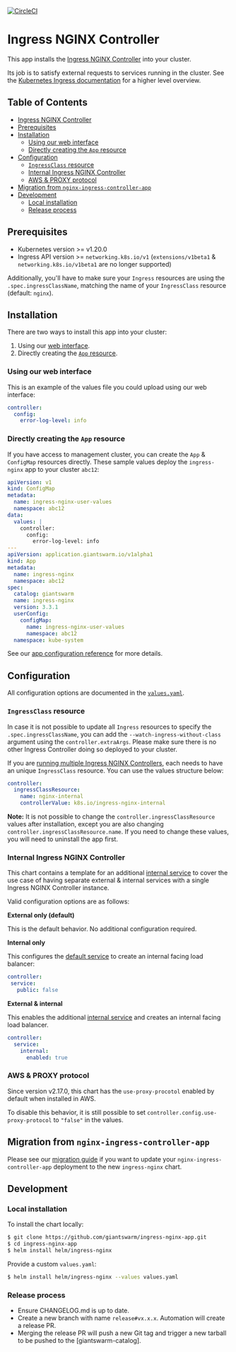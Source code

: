 [![CircleCI](https://dl.circleci.com/status-badge/img/gh/giantswarm/ingress-nginx-app/tree/main.svg?style=svg)](https://dl.circleci.com/status-badge/redirect/gh/giantswarm/ingress-nginx-app/tree/main)

# Ingress NGINX Controller

This app installs the [Ingress NGINX Controller](https://github.com/kubernetes/ingress-nginx) into your cluster.

Its job is to satisfy external requests to services running in the cluster. See the [Kubernetes Ingress documentation](https://kubernetes.io/docs/concepts/services-networking/ingress) for a higher level overview.

## Table of Contents

- [Ingress NGINX Controller](#ingress-nginx-controller)
- [Prerequisites](#prerequisites)
- [Installation](#installation)
  - [Using our web interface](#using-our-web-interface)
  - [Directly creating the `App` resource](#directly-creating-the-app-resource)
- [Configuration](#configuration)
  - [`IngressClass` resource](#ingressclass-resource)
  - [Internal Ingress NGINX Controller](#internal-ingress-nginx-controller)
  - [AWS & PROXY protocol](#aws--proxy-protocol)
- [Migration from `nginx-ingress-controller-app`](#migration-from-nginx-ingress-controller-app)
- [Development](#development)
  - [Local installation](#local-installation)
  - [Release process](#release-process)

## Prerequisites

- Kubernetes version >= v1.20.0
- Ingress API version >= `networking.k8s.io/v1` (`extensions/v1beta1` & `networking.k8s.io/v1beta1` are no longer supported)

Additionally, you'll have to make sure your `Ingress` resources are using the `.spec.ingressClassName`, matching the name of your `IngressClass` resource (default: `nginx`).

## Installation

There are two ways to install this app into your cluster:

1. Using our [web interface](https://docs.giantswarm.io/platform-overview/web-interface/app-platform#installing-an-app).
2. Directly creating the [`App` resource](https://docs.giantswarm.io/use-the-api/management-api/crd/apps.application.giantswarm.io).

### Using our web interface

This is an example of the values file you could upload using our web interface:

```yaml
controller:
  config:
    error-log-level: info
```

### Directly creating the `App` resource

If you have access to management cluster, you can create the `App` & `ConfigMap` resources directly. These sample values deploy the `ingress-nginx` app to your cluster `abc12`:

```yaml
apiVersion: v1
kind: ConfigMap
metadata:
  name: ingress-nginx-user-values
  namespace: abc12
data:
  values: |
    controller:
      config:
        error-log-level: info
---
apiVersion: application.giantswarm.io/v1alpha1
kind: App
metadata:
  name: ingress-nginx
  namespace: abc12
spec:
  catalog: giantswarm
  name: ingress-nginx
  version: 3.3.1
  userConfig:
    configMap:
      name: ingress-nginx-user-values
      namespace: abc12
  namespace: kube-system
```

See our [app configuration reference](https://docs.giantswarm.io/getting-started/app-platform/app-configuration) for more details.

## Configuration

All configuration options are documented in the [`values.yaml`](https://github.com/giantswarm/ingress-nginx-app/blob/main/helm/ingress-nginx/values.yaml).

### `IngressClass` resource

In case it is not possible to update all `Ingress` resources to specify the `.spec.ingressClassName`, you can add the `--watch-ingress-without-class` argument using the `controller.extraArgs`. Please make sure there is no other Ingress Controller doing so deployed to your cluster.

If you are [running multiple Ingress NGINX Controllers](https://docs.giantswarm.io/advanced/ingress/multi-nginx-ic), each needs to have an unique `IngressClass` resource. You can use the values structure below:

```yaml
controller:
  ingressClassResource:
    name: nginx-internal
    controllerValue: k8s.io/ingress-nginx-internal
```

**Note:** It is not possible to change the `controller.ingressClassResource` values after installation, except you are also changing `controller.ingressClassResource.name`. If you need to change these values, you will need to uninstall the app first.

### Internal Ingress NGINX Controller

This chart contains a template for an additional [internal service](https://github.com/giantswarm/ingress-nginx-app/blob/main/helm/ingress-nginx/templates/controller-service-internal.yaml) to cover the use case of having separate external & internal services with a single Ingress NGINX Controller instance.

Valid configuration options are as follows:

**External only (default)**

This is the default behavior. No additional configuration required.

**Internal only**

This configures the [default service](https://github.com/giantswarm/ingress-nginx-app/blob/main/helm/ingress-nginx/templates/controller-service.yaml) to create an internal facing load balancer:

 ```yaml
controller:
  service:
    public: false
 ```

**External & internal**

This enables the additional [internal service](https://github.com/giantswarm/ingress-nginx-app/blob/main/helm/ingress-nginx/templates/controller-service-internal.yaml) and creates an internal facing load balancer.

```yaml
controller:
  service:
    internal:
      enabled: true
```

### AWS & PROXY protocol

Since version v2.17.0, this chart has the `use-proxy-procotol` enabled by default when installed in AWS.

To disable this behavior, it is still possible to set `controller.config.use-proxy-protocol` to `"false"` in the values.

## Migration from `nginx-ingress-controller-app`

Please see our [migration guide](https://github.com/giantswarm/ingress-nginx-app/blob/main/migration.md) if you want to update your `nginx-ingress-controller-app` deployment to the new `ingress-nginx` chart.

## Development

### Local installation

To install the chart locally:

```bash
$ git clone https://github.com/giantswarm/ingress-nginx-app.git
$ cd ingress-nginx-app
$ helm install helm/ingress-nginx
```

Provide a custom `values.yaml`:

```bash
$ helm install helm/ingress-nginx --values values.yaml
```

### Release process

* Ensure CHANGELOG.md is up to date.
* Create a new branch with name `release#vx.x.x`. Automation will create a release PR.
* Merging the release PR will push a new Git tag and trigger a new tarball to be pushed to the [giantswarm-catalog].
